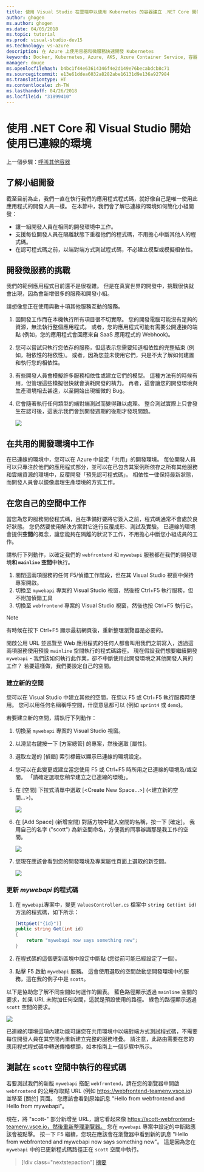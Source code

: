 ```yaml
---
title: 使用 Visual Studio 在雲端中以使用 Kubernetes 的容器建立 .NET Core 開發環境 - 步驟 6 - 了解小組開發 | Microsoft Docs
author: ghogen
ms.author: ghogen
ms.date: 04/05/2018
ms.topic: tutorial
ms.prod: visual-studio-dev15
ms.technology: vs-azure
description: 在 Azure 上使用容器和微服務快速開發 Kubernetes
keywords: Docker, Kubernetes, Azure, AKS, Azure Container Service, 容器
manager: douge
ms.openlocfilehash: b4bc1f44e63614346f4e2d149e76becabdcb8c71
ms.sourcegitcommit: e13e61ddea6032a8282abe16131d9e136a927984
ms.translationtype: HT
ms.contentlocale: zh-TW
ms.lasthandoff: 04/26/2018
ms.locfileid: "31899410"
---
```

# <a name="get-started-on-connected-environment-with-net-core-and-visual-studio"></a>使用 .NET Core 和 Visual Studio 開始使用已連線的環境

上一個步驟：[呼叫其他容器](get-started-netcore-visualstudio-05.md)

## <a name="learn-about-team-development"></a>了解小組開發

截至目前為止，我們一直在執行我們的應用程式程式碼，就好像自己是唯一使用此應用程式的開發人員一樣。 在本節中，我們會了解已連線的環境如何簡化小組開發：
* 讓一組開發人員在相同的開發環境中工作。
* 支援每位開發人員在隔離狀態下重複他們的程式碼，不用擔心中斷其他人的程式碼。
* 在認可程式碼之前，以端對端方式測試程式碼，不必建立模型或模擬相依性。

## <a name="challenges-with-developing-microservices"></a>開發微服務的挑戰
我們的範例應用程式目前還不是很複雜。 但是在真實世界的開發中，挑戰很快就會出現，因為會新增很多的服務和開發小組。

請想像您正在使用與數十項其他服務互動的服務。

1. 因開發工作而在本機執行所有項目很不切實際。 您的開發電腦可能沒有足夠的資源，無法執行整個應用程式。 或者，您的應用程式可能有需要公開連接的端點 (例如，您的應用程式會回應來自 SaaS 應用程式的 Webhook)。
1. 您可以嘗試只執行您依存的服務，但這表示您需要知道相依性的完整結束 (例如，相依性的相依性)。 或者，因為您並未使用它們，只是不太了解如何建置和執行您的相依性。
1. 有些開發人員會模擬許多服務相依性或建立它們的模型。 這種方法有的時候有用，但管理這些模擬很快就會消耗開發的棈力。 再者，這會讓您的開發環境與生產環境相去甚遠，以至開始出現細微的 Bug。
1. 它會隨著執行任何類型的端對端測試而變得難以處理。 整合測試實際上只會發生在認可後，這表示我們會到開發週期的後期才發現問題。

    ![](media/microservices-challenges.png)

## <a name="work-in-a-shared-development-environment"></a>在共用的開發環境中工作
在已連線的環境中，您可以在 Azure 中設定「共用」的開發環境。 每位開發人員可以只專注於他們的應用程式部分，並可以在已包含其案例所依存之所有其他服務和雲端資源的環境中，反覆開發「預先認可程式碼」。 相依性一律保持最新狀態，而開發人員會以鏡像處理生產環境的方式工作。

## <a name="work-in-your-own-space"></a>在您自己的空間中工作
當您為您的服務開發程式碼，且在準備好要將它簽入之前，程式碼通常不會處於良好狀態。 您仍然要使用解決方案對它進行反覆成形、測試及實驗。 已連線的環境會提供**空間**的概念，讓您能夠在隔離的狀況下工作，不用擔心中斷您小組成員的工作。

請執行下列動作，以確定我們的 `webfrontend` 和 `mywebapi` 服務都在我們的開發環境**和 `mainline` 空間**中執行。
1. 關閉這兩項服務的任何 F5/偵錯工作階段，但在其 Visual Studio 視窗中保持專案開啟。
2. 切換至 `mywebapi` 專案的 Visual Studio 視窗，然後按 Ctrl+F5 執行服務，但不附加偵錯工具
3. 切換至 `webfrontend` 專案的 Visual Studio 視窗，然後也按 Ctrl+F5 執行它。

> [!Note]
有時候在按下 Ctrl+F5 顯示最初網頁後，重新整理瀏覽器是必要的。

開啟公用 URL 並巡覽至 Web 應用程式的任何人都會叫用我們之前寫入，透過這兩項服務使用預設 `mainline` 空間執行的程式碼路徑。 現在假設我們想要繼續開發 `mywebapi` - 我們該如何執行此作業，卻不中斷使用此開發環境之其他開發人員的工作？ 若要這樣做，我們要設定自己的空間。

### <a name="create-a-new-space"></a>建立新的空間
您可以在 Visual Studio 中建立其他的空間，在您以 F5 或 Ctrl+F5 執行服務時使用。 您可以用任何名稱稱呼空間，什麼意思都可以 (例如 `sprint4` 或 `demo`)。

若要建立新的空間，請執行下列動作：
1. 切換至 `mywebapi` 專案的 Visual Studio 視窗。
2. 以滑鼠右鍵按一下 [方案總管] 的專案，然後選取 [屬性]。
3. 選取左邊的 [偵錯] 索引標籤以顯示已連線的環境設定。
4. 您可以在此變更或建立當您使用 F5 或 Ctrl+F5 時所用之已連線的環境及/或空間。 「請確定選取您稍早建立之已連線的環境」。
5. 在 [空間] 下拉式清單中選取 [<Create New Space…>] (<建立新的空間...>)。

    ![](images/Settings.png)

6. 在 [Add Space] (新增空間) 對話方塊中鍵入空間的名稱，按一下 [確定]。 我用自己的名字 ("scott") 為新空間命名，方便我的同事辦識那是我工作的空間。

    ![](images/AddSpace.png)

7. 您現在應該會看到您的開發環境及專案屬性頁面上選取的新空間。

    ![](images/Settings2.png)

### <a name="update-code-for-mywebapi"></a>更新 *mywebapi* 的程式碼

1. 在 `mywebapi`專案中，變更 `ValuesController.cs` 檔案中 `string Get(int id)` 方法的程式碼，如下所示：
 
    ```csharp
    [HttpGet("{id}")]
    public string Get(int id)
    {
        return "mywebapi now says something new";
    }
    ```

2. 在程式碼的這個更新區塊中設定中斷點 (您從前可能已經設定了一個)。
3. 點擊 F5 啟動 `mywebapi` 服務。 這會使用選取的空間啟動您開發環境中的服務，這在我的例子中是 `scott`。

以下是協助您了解不同空間如何運作的圖表。 藍色路徑顯示透過 `mainline` 空間的要求，如果 URL 未附加任何空間，這就是預設使用的路徑。 綠色的路徑顯示透過 `scott` 空間的要求。

![](media/Space-Routing.png)

已連線的環境這項內建功能可讓您在共用環境中以端對端方式測試程式碼，不需要每位開發人員在其空間內重新建立完整的服務堆疊。 請注意，此路由需要在您的應用程式程式碼中轉送傳播標頭，如本指南上一個步驟中所示。

## <a name="test-code-running-in-the-scott-space"></a>測試在 `scott` 空間中執行的程式碼
若要測試我們的新版 `mywebapi` 搭配 `webfrontend`，請在您的瀏覽器中開啟 `webfrontend` 的公用存取點 URL (例如 https://webfrontend-teamenv.vsce.io) 並移至 [關於] 頁面。 您應該會看到原始訊息 "Hello from webfrontend and Hello from mywebapi"。

現在，將 "scott-" 部分新增至 URL，讓它看起來像 https://scott-webfrontend-teamenv.vsce.io，然後重新整理瀏覽器。 您在 `mywebapi` 專案中設定的中斷點應該會被點擊。 按一下 F5 繼續，您現在應該會在瀏覽器中看到新的訊息 "Hello from webfrontend and mywebapi now says something new"。 這是因為您在 `mywebapi` 中的已更新程式碼路徑正在 `scott` 空間中執行。

> [!div class="nextstepaction"]
> [摘要](get-started-netcore-visualstudio-07.md)